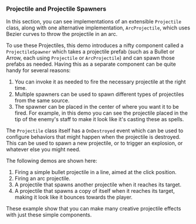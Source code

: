 ### Projectile and Projectile Spawners
In this section, you can see implementations of an extensible `Projectile` class, along with one alternative implementation, `ArcProjectile`, which uses Bezier curves to throw the projectile in an arc.

To use these Projectiles, this demo introduces a nifty component called a `ProjectileSpawner` which takes a projectile prefab (such as a Bullet or Arrow, each using `Projectile` or `ArcProjectile`) and can spawn those prefabs as needed. Having this as a separate component can be quite handy for several reasons:
1. You can invoke it as needed to fire the necessary projectile at the right time.	
2. Multiple spawners can be used to spawn different types of projectiles from the same source.
3. The spawner can be placed in the center of where you want it to be fired. For example, in this demo you can see the projectile placed in the tip of the enemy's staff to make it look like it's casting these as spells.

The `Projectile` class itself has a `OnDestroyed` event which can be used to configure behaviors that might happen when the projectile is destroyed. This can be used to spawn a new projectile, or to trigger an explosion, or whatever else you might need.

The following demos are shown here:
1. Firing a simple bullet projectile in a line, aimed at the click position.
2. Firing an arc projectile.
3. A projectile that spawns another projectile when it reaches its target.
4. A projectile that spawns a copy of itself when it reaches its target, making it look like it bounces towards the player.

These example show that you can make many creative projectile effects with just these simple components.
